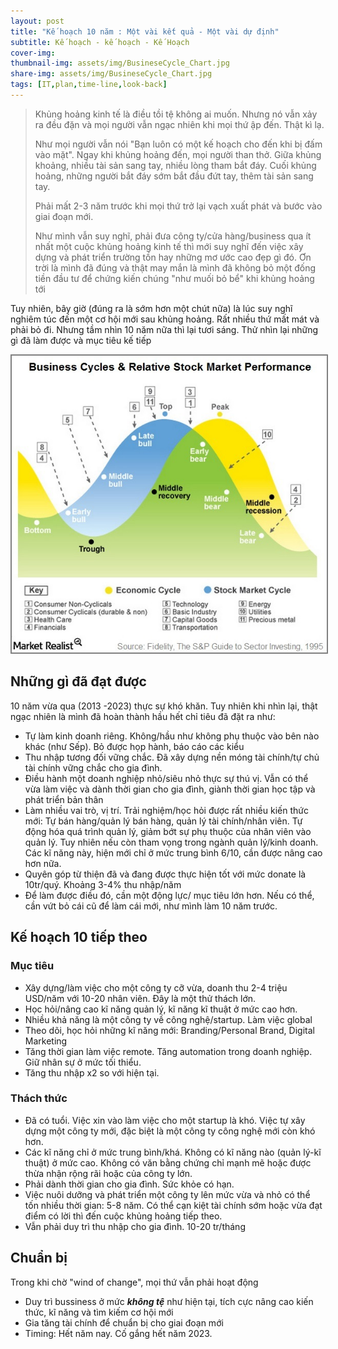 ```yaml
---
layout: post
title: "Kế hoạch 10 năm : Một vài kết quả - Một vài dự định"
subtitle: Kế hoạch - kế hoạch - Kế Hoạch
cover-img:  
thumbnail-img: assets/img/BusineseCycle_Chart.jpg
share-img: assets/img/BusineseCycle_Chart.jpg
tags: [IT,plan,time-line,look-back]
---
```

> Khủng hoảng kinh tế là điều tồi tệ không ai muốn. Nhưng nó vẫn xảy ra đều đặn và mọi người vẫn ngạc nhiên khi mọi thứ ập đến. Thật kì lạ.
> 
> Như mọi người vẫn nói "Bạn luôn có một kế hoạch cho đến khi bị đấm vào mặt". Ngay khi khủng hoảng đến, mọi người than thở. Giữa khủng khoảng, nhiều tài sản sang tay, nhiều lòng tham bắt đáy. Cuối khủng hoảng, những người bắt đáy sớm bắt đầu đứt tay, thêm tài sản sang tay.
> 
> Phải mất 2-3 năm trước khi mọi thứ trở lại vạch xuất phát và bước vào giai đoạn mới.
>
> Như mình vẫn suy nghĩ, phải đưa công ty/cửa hàng/business qua ít nhất một cuộc khủng hoảng kinh tế thì mới suy nghĩ đến việc xây dựng và phát triển trường tồn hay những mơ ước cao đẹp gì đó. Ơn trời là mình đã đúng và thật may mắn là mình đã không bỏ một đống tiền đầu tư để chứng kiến chúng "như muối bỏ bể" khi khủng hoảng tới


Tuy nhiên, bây giờ (đúng ra là sớm hơn một chút nữa) là lúc suy nghĩ nghiêm túc đến một cơ hội mới sau khủng hoảng. Rất nhiều thứ mất mát và phải bỏ đi. Nhưng tầm nhìn 10 năm nữa thì lại tươi sáng. Thử nhìn lại những gì đã làm được và mục tiêu kế tiếp

<img src="/assets/img/BusineseCycle_Chart.jpg" alt="Business cycle" style="border: 2px solid  gray;">

## Những gì đã đạt được

10 năm vừa qua (2013 -2023) thực sự khó khăn. Tuy nhiên khi nhìn lại, thật ngạc nhiên là mình đã hoàn thành hầu hết chỉ tiêu đã đặt ra như:

- Tự làm kinh doanh riêng. Không/hầu như không phụ thuộc vào bên nào khác (như Sếp). Bỏ được họp hành, báo cáo các kiểu
- Thu nhập tương đối vững chắc. Đã xây dựng nền móng tài chính/tự chủ tài chính vững chắc cho gia đình.
- Điều hành một doanh nghiệp nhỏ/siêu nhỏ thực sự thú vị. Vẫn có thể vừa làm việc và dành thời gian cho gia đình, giành thời gian học tập và phát triển bản thân
- Làm nhiều vai trò, vị trí. Trải nghiệm/học hỏi được rất nhiều kiến thức mới: Tự bán hàng/quản lý bán hàng, quản lý tài chính/nhân viên. Tự động hóa quá trình quản lý, giảm bớt sự phụ thuộc của nhân viên vào quản lý. Tuy nhiên nếu còn tham vọng trong ngành quản lý/kinh doanh. Các kĩ năng này, hiện mới chỉ ở mức trung bình 6/10, cần được nâng cao hơn nữa. 
- Quyên góp từ thiện đã và đang được thực hiện tốt với mức donate là 10tr/quý. Khoảng 3-4% thu nhập/năm
- Để làm được điều đó, cần một động lực/ mục tiêu lớn hơn. Nếu có thể, cần vứt bỏ cái cũ để làm cái mới, như mình làm 10 năm trước.

## Kế hoạch 10 tiếp theo

### Mục tiêu
- Xây dựng/làm việc cho một công ty cỡ vừa, doanh thu 2-4 triệu USD/năm với 10-20 nhân viên. Đây là một thử thách lớn.
- Học hỏi/nâng cao kĩ năng quản lý, kĩ năng kĩ thuật ở mức cao hơn.
- Nhiều khả năng là một công ty về công nghệ/startup. Làm việc global
- Theo dõi, học hỏi những kĩ năng mới: Branding/Personal Brand, Digital Marketing
- Tăng thời gian làm việc remote. Tăng automation trong doanh nghiệp. Giữ nhân sự ở mức tối thiểu.
- Tăng thu nhập x2 so với hiện tại. 
### Thách thức
- Đã có tuổi. Việc xin vào làm việc cho một startup là khó. Việc tự xây dựng một công ty mới, đặc biệt là một công ty công nghệ mới còn khó hơn.
- Các kĩ năng chỉ ở mức trung bình/khá. Không có kĩ năng nào (quản lý-kĩ thuật) ở mức cao. Không có văn bằng chứng chỉ mạnh mẽ hoặc được thừa nhận rộng rãi hoặc của công ty lớn.
- Phải dành thời gian cho gia đình. Sức khỏe có hạn.
- Việc nuôi dưỡng và phát triển một công ty lên mức vừa và nhỏ có thể tốn nhiều thời gian: 5-8 năm. Có thể cạn kiệt tài chính sớm hoặc vừa đạt điểm có lời thì đến cuộc khủng hoảng tiếp theo. 
- Vẫn phải duy trì thu nhập cho gia đình. 10-20 tr/tháng
## Chuẩn bị
Trong khi chờ "wind of change", mọi thứ vẫn phải hoạt động
- Duy trì bussiness ở mức ___không tệ___ như hiện tại, tích cực nâng cao kiến thức, kĩ năng và tìm kiếm cơ hội mới  
- Gia tăng tài chính để chuẩn bị cho giai đoạn mới
- Timing: Hết năm nay. Cố gắng hết năm 2023.



